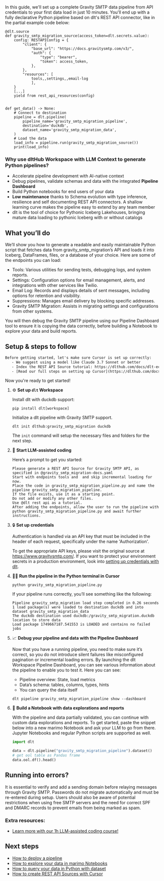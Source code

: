 In this guide, we'll set up a complete Gravity SMTP data pipeline from API credentials to your first data load in just 10 minutes. You'll end up with a fully declarative Python pipeline based on dlt's REST API connector, like in the partial example code below:

```python-outcome
@dlt.source
def gravity_smtp_migration_source(access_token=dlt.secrets.value):
    config: RESTAPIConfig = {
        "client": {
            "base_url": "https://docs.gravitysmtp.com/v3/",
            "auth": {
                "type": "bearer",
                "token": access_token,
            },
        },
        "resources": [
            tools,,settings,,email-log
            ],
    }
    [...]
    yield from rest_api_resources(config)


def get_data() -> None:
    # Connect to destination
    pipeline = dlt.pipeline(
        pipeline_name='gravity_smtp_migration_pipeline',
        destination='duckdb',
        dataset_name='gravity_smtp_migration_data', 
    )
    # Load the data
    load_info = pipeline.run(gravity_smtp_migration_source())
    print(load_info) 
```

### Why use dltHub Workspace with LLM Context to generate Python pipelines?

- Accelerate pipeline development with AI-native context
- Debug pipelines, validate schemas and data with the integrated **Pipeline Dashboard**
- Build Python notebooks for end users of your data
- **Low maintenance** thanks to Schema evolution with type inference, resilience and self documenting REST API connectors. A shallow learning curve makes the pipeline easy to extend by any team member
- dlt is the tool of choice for Pythonic Iceberg Lakehouses, bringing mature data loading to pythonic Iceberg with or without catalogs

## What you’ll do

We’ll show you how to generate a readable and easily maintainable Python script that fetches data from gravity_smtp_migration’s API and loads it into Iceberg, DataFrames, files, or a database of your choice. Here are some of the endpoints you can load:

- Tools: Various utilities for sending tests, debugging logs, and system reports.
- Settings: Configuration options for email management, alerts, and integrations with other services like Twilio.
- Email Log: Records and displays details of sent messages, including options for retention and visibility.
- Suppressions: Manages email delivery by blocking specific addresses.
- Gravity SMTP Migration: Assists in migrating settings and configurations from other systems.

You will then debug the Gravity SMTP pipeline using our Pipeline Dashboard tool to ensure it is copying the data correctly, before building a Notebook to explore your data and build reports.

## Setup & steps to follow

```default
Before getting started, let's make sure Cursor is set up correctly:
   - We suggest using a model like Claude 3.7 Sonnet or better
   - Index the REST API Source tutorial: https://dlthub.com/docs/dlt-ecosystem/verified-sources/rest_api/ and add it to context as **@dlt rest api**
   - [Read our full steps on setting up Cursor](https://dlthub.com/docs/dlt-ecosystem/llm-tooling/cursor-restapi#23-configuring-cursor-with-documentation)
```

Now you're ready to get started!

1. ⚙️ **Set up `dlt` Workspace**
    
    Install dlt with duckdb support:
    ```shell
    pip install dlt[workspace]
    ```

    Initialize a dlt pipeline with Gravity SMTP support.
    ```shell
    dlt init dlthub:gravity_smtp_migration duckdb
    ```

    The `init` command will setup the necessary files and folders for the next step.
    
2. 🤠 **Start LLM-assisted coding**
    
    Here’s a prompt to get you started:
    
    ```prompt
    Please generate a REST API Source for Gravity SMTP API, as specified in @gravity_smtp_migration-docs.yaml 
    Start with endpoints tools and  and skip incremental loading for now. 
    Place the code in gravity_smtp_migration_pipeline.py and name the pipeline gravity_smtp_migration_pipeline. 
    If the file exists, use it as a starting point. 
    Do not add or modify any other files. 
    Use @dlt rest api as a tutorial. 
    After adding the endpoints, allow the user to run the pipeline with python gravity_smtp_migration_pipeline.py and await further instructions.
    ```

    
3. 🔒 **Set up credentials** 
    
    Authentication is handled via an API key that must be included in the header of each request, specifically under the name 'Authorization'.
    
    To get the appropriate API keys, please visit the original source at https://www.gravitysmtp.com/.
    If you want to protect your environment secrets in a production environment, look into [setting up credentials with dlt](https://dlthub.com/docs/walkthroughs/add_credentials).
    
4. 🏃‍♀️ **Run the pipeline in the Python terminal in Cursor**
    
    ```shell
    python gravity_smtp_migration_pipeline.py
    ```
    
    If your pipeline runs correctly, you’ll see something like the following:
    
    ```shell
    Pipeline gravity_smtp_migration load step completed in 0.26 seconds
    1 load package(s) were loaded to destination duckdb and into dataset gravity_smtp_migration_data
    The duckdb destination used duckdb:/gravity_smtp_migration.duckdb location to store data
    Load package 1749667187.541553 is LOADED and contains no failed jobs
    ```
    
5. 📈 **Debug your pipeline and data with the Pipeline Dashboard**

    Now that you have a running pipeline, you need to make sure it’s correct, so you do not introduce silent failures like misconfigured pagination or incremental loading errors. By launching the dlt Workspace Pipeline Dashboard, you can see various information about the pipeline to enable you to test it. Here you can see:
    - Pipeline overview: State, load metrics
    - Data’s schema: tables, columns, types, hints
    - You can query the data itself
    
    ```shell
    dlt pipeline gravity_smtp_migration_pipeline show --dashboard
    ```
    
6. 🐍 **Build a Notebook with data explorations and reports**

    With the pipeline and data partially validated, you can continue with custom data explorations and reports. To get started, paste the snippet below into a new marimo Notebook and ask your LLM to go from there. Jupyter Notebooks and regular Python scripts are supported as well.

    
    ```python
    import dlt

   data = dlt.pipeline("gravity_smtp_migration_pipeline").dataset()
   # get ool table as Pandas frame
   data.ool.df().head()
    ```

## Running into errors?

It is essential to verify and add a sending domain before relaying messages through Gravity SMTP. Passwords do not migrate automatically and must be re-entered during setup. Users should also be aware of potential restrictions when using free SMTP servers and the need for correct SPF and DMARC records to prevent emails from being marked as spam.

### Extra resources:

- [Learn more with our 1h LLM-assisted coding course!](https://www.youtube.com/watch?v=GGid70rnJuM)

## Next steps

- [How to deploy a pipeline](https://dlthub.com/docs/walkthroughs/deploy-a-pipeline)
- [How to explore your data in marimo Notebooks](https://dlthub.com/docs/general-usage/dataset-access/marimo)
- [How to query your data in Python with dataset](https://dlthub.com/docs/general-usage/dataset-access/dataset)
- [How to create REST API Sources with Cursor](https://dlthub.com/docs/dlt-ecosystem/llm-tooling/cursor-restapi)